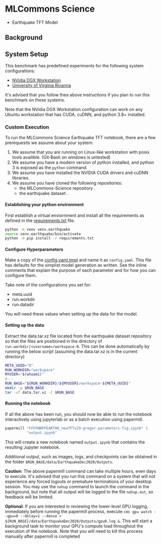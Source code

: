 # MLCommons Science 

* Earthquake TFT Model

## Background


## System Setup

This benchmark has predefined experiments for the following system configurations:

* [NVidia DGX Workstation](./systems/dgxstation/README.md)
* [University of Virginia Rivanna](./systems/rivanna/README.md)

It's advised that you follow thea above instructions if you plan to run this benchmark on these systems.

Note that the NVidia DGX Workstation configuration can work on any Ubuntu workstation that has CUDA, cuDNN, and python 3.8+ installed.


### Custom Execution

To run the MLCommons Science Earthquake TFT notebook, there are a few prerequesits we assume about your system:

1. We assume that you are running on Linux-like workstation with posix tools availible.  (Git-Bash on windows is untested)
2. We assume you have a modern version of python installed, and python 3 is exposed as the `python` command.
3. We assume you have installed the NVIDIA CUDA drivers and cuDNN libraries.
4. We assume you have cloned the following repositories:
   * the MLCommons-Science repository <url-here>.
   * the earthquake dataset <url-here>.

#### Establishing your python environment

First establish a virtual enviornment and install all the requirements as defined in the [requirements.txt](./requirements.txt) file.

  
```bash
python -m venv venv.earthquake
source venv.earthquake/bin/activate
python -m pip install -r requirements.txt
```

#### Configure Hyperparameters

Make a copy of the [config.yaml.tmpl](./config.yaml.tmpl) and name it as `config.yaml`.
This file has defaults for the simplist model generation as written.
See the inline comments that explain the purpose of each parameter and for how you can configure them.

Take note of the configurations you set for:

* meta.uuid
* run.workdir
* run.datadir

You will need these values when setting up the data for the model.

#### Setting up the data

Extract the data.tar.xz file located from the earthquake dataset repository so that the files are positioned in the directory of `run.workdir/<username>/workspace-0`.
This can be done automatically by running the below script (assuming the data.tar.xz is in the current directory)

```bash
META_UUID="0"
RUN_WORKDIR="workspace"
MYUSER="$(whoami)"
#---
RUN_BASE="${RUN_WORKDIR}/${MYUSER}/workspace-${META_UUID}"
mkdir -p $RUN_BASE
tar -xf data.tar.xz -C $RUN_BASE
```

#### Running the notebook

If all the above has been run, you should now be able to run the notebook interactively using jupyterlab or as a batch execution using papermill.

```bash
papermill "FFFFWNPFEARTHQ_newTFTv29-gregor-parameters-fig.ipynb" \
          "output.ipynb"
```

This will create a new notebook named `output.ipynb` that contains the resulting Jupyter notebook.

Additional output, such as images, logs, and checkpoints can be obtained in the folder `$RUN_BASE/data/EarthquakeDec2020/Outputs`.

**Caution**: The above papermill command can take multiple hours, even days to execute.
It's advised that you run this command on a system that will not experience any forced logouts or premature terminations of your desktop session.
You may use the `nohup` command to launch the command in the background, but note that all output will be logged to the file `nohup.out`, so feedback will be limited.

**Optional**: If you are interested in reviewing the lower-level GPU logging, immediately before running the papermill process, execute `cms gpu watch --gpu=0 --delay=1 --dense > ${RUN_BASE}/data/EarthquakeDec2020/Outputs/gpu0.log &`.
This will start a background task to monitor your GPU's compute load throughout the execution of the notebook.
Note that you will need to kill this process manually after papermill is completed
